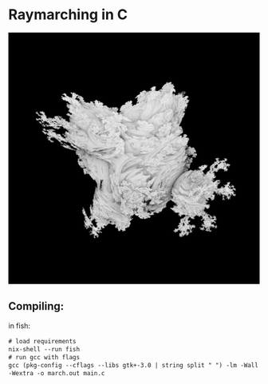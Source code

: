 # Raymarching in C

![infinite spheres](renders/mandelbulb-pow3.png)

## Compiling:
in fish:
```fish
# load requirements
nix-shell --run fish
# run gcc with flags
gcc (pkg-config --cflags --libs gtk+-3.0 | string split " ") -lm -Wall -Wextra -o march.out main.c
```